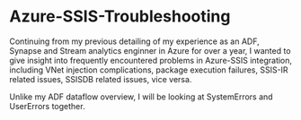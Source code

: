 # Azure-SSIS-Troubleshooting

Continuing from my previous detailing of my experience as an ADF, Synapse and Stream analytics enginner in Azure for over a year, I wanted to give insight into frequently encountered problems in Azure-SSIS integration, including VNet injection complications, package execution failures, SSIS-IR related issues, SSISDB related issues, vice versa.

Unlike my ADF dataflow overview, I will be looking at SystemErrors and UserErrors together. 

